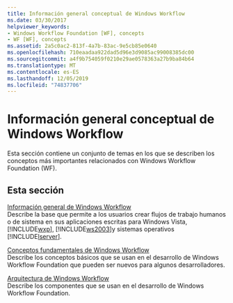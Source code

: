 ```yaml
---
title: Información general conceptual de Windows Workflow
ms.date: 03/30/2017
helpviewer_keywords:
- Windows Workflow Foundation [WF], concepts
- WF [WF], concepts
ms.assetid: 2a5c0ac2-813f-4a7b-83ac-9e5cb85e0640
ms.openlocfilehash: 710eaadaa922dad5d96e3d9085ac99008385dc00
ms.sourcegitcommit: a4f9b754059f0210e29ae0578363a27b9ba84b64
ms.translationtype: MT
ms.contentlocale: es-ES
ms.lasthandoff: 12/05/2019
ms.locfileid: "74837706"
---
```

# <a name="windows-workflow-conceptual-overview"></a>Información general conceptual de Windows Workflow
Esta sección contiene un conjunto de temas en los que se describen los conceptos más importantes relacionados con Windows Workflow Foundation (WF).  
  
## <a name="in-this-section"></a>Esta sección  
 [Información general de Windows Workflow](overview.md)  
 Describe la base que permite a los usuarios crear flujos de trabajo humanos o de sistema en sus aplicaciones escritas para Windows Vista, [!INCLUDE[wxp](../../../includes/wxp-md.md)], [!INCLUDE[ws2003](../../../includes/ws2003-md.md)]y sistemas operativos [!INCLUDE[lserver](../../../includes/lserver-md.md)].  
  
 [Conceptos fundamentales de Windows Workflow](fundamental-concepts.md)  
 Describe los conceptos básicos que se usan en el desarrollo de Windows Workflow Foundation que pueden ser nuevos para algunos desarrolladores.  
  
 [Arquitectura de Windows Workflow](architecture.md)  
 Describe los componentes que se usan en el desarrollo de Windows Workflow Foundation.

